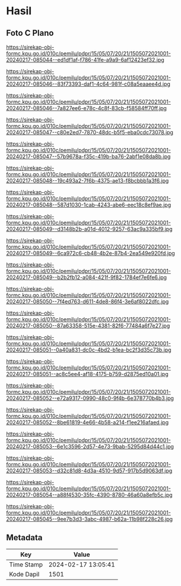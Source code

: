 # Hasil

## Foto C Plano

https://sirekap-obj-formc.kpu.go.id/010c/pemilu/pdpr/15/05/07/20/21/1505072021001-20240217-085044--ed1df1af-f786-41fe-a9a9-6af12423ef32.jpg

https://sirekap-obj-formc.kpu.go.id/010c/pemilu/pdpr/15/05/07/20/21/1505072021001-20240217-085046--83f73393-daf1-4c64-981f-c08a5eaaee4d.jpg

https://sirekap-obj-formc.kpu.go.id/010c/pemilu/pdpr/15/05/07/20/21/1505072021001-20240217-085046--7a827ee6-e78c-4c8f-83cb-f58584ff70ff.jpg

https://sirekap-obj-formc.kpu.go.id/010c/pemilu/pdpr/15/05/07/20/21/1505072021001-20240217-085047--c80e2ed7-7870-48dc-b5f5-eba0cdc73078.jpg

https://sirekap-obj-formc.kpu.go.id/010c/pemilu/pdpr/15/05/07/20/21/1505072021001-20240217-085047--57b9678a-f35c-419b-ba76-2abf1e08da8b.jpg

https://sirekap-obj-formc.kpu.go.id/010c/pemilu/pdpr/15/05/07/20/21/1505072021001-20240217-085048--19c493a2-7f6b-4375-ae13-f8bcbbb1a3f6.jpg

https://sirekap-obj-formc.kpu.go.id/010c/pemilu/pdpr/15/05/07/20/21/1505072021001-20240217-085048--587d1030-1cab-4243-abe6-eec18c8ef9ae.jpg

https://sirekap-obj-formc.kpu.go.id/010c/pemilu/pdpr/15/05/07/20/21/1505072021001-20240217-085049--d3148b2b-a01d-4012-9257-63ac9a335bf9.jpg

https://sirekap-obj-formc.kpu.go.id/010c/pemilu/pdpr/15/05/07/20/21/1505072021001-20240217-085049--6ca972c6-cb48-4b2e-87b4-2ea549e920fd.jpg

https://sirekap-obj-formc.kpu.go.id/010c/pemilu/pdpr/15/05/07/20/21/1505072021001-20240217-085049--b2b2fb12-a084-421f-9f82-1784ef7e6fe6.jpg

https://sirekap-obj-formc.kpu.go.id/010c/pemilu/pdpr/15/05/07/20/21/1505072021001-20240217-085050--7f4ed763-d611-4de8-86f4-3e6af8022dfc.jpg

https://sirekap-obj-formc.kpu.go.id/010c/pemilu/pdpr/15/05/07/20/21/1505072021001-20240217-085050--87a63358-515e-4381-82f6-77484a6f7e27.jpg

https://sirekap-obj-formc.kpu.go.id/010c/pemilu/pdpr/15/05/07/20/21/1505072021001-20240217-085051--0a40a831-dc0c-4bd2-b1ea-bc2f3d35c73b.jpg

https://sirekap-obj-formc.kpu.go.id/010c/pemilu/pdpr/15/05/07/20/21/1505072021001-20240217-085051--ac8c5ee4-af18-4175-b759-d2875ed10a01.jpg

https://sirekap-obj-formc.kpu.go.id/010c/pemilu/pdpr/15/05/07/20/21/1505072021001-20240217-085052--e72a9317-0990-48c0-9f4b-6e378770b4b3.jpg

https://sirekap-obj-formc.kpu.go.id/010c/pemilu/pdpr/15/05/07/20/21/1505072021001-20240217-085052--8be61819-4e66-4b58-a214-f1ee216afaed.jpg

https://sirekap-obj-formc.kpu.go.id/010c/pemilu/pdpr/15/05/07/20/21/1505072021001-20240217-085053--6e1c3596-2d57-4e73-9bab-5295d84d44c1.jpg

https://sirekap-obj-formc.kpu.go.id/010c/pemilu/pdpr/15/05/07/20/21/1505072021001-20240217-085053--d32c81d8-4d3a-4510-9d57-917b5d9063df.jpg

https://sirekap-obj-formc.kpu.go.id/010c/pemilu/pdpr/15/05/07/20/21/1505072021001-20240217-085054--a88f4530-35fc-4390-8780-46a60a8efb5c.jpg

https://sirekap-obj-formc.kpu.go.id/010c/pemilu/pdpr/15/05/07/20/21/1505072021001-20240217-085045--9ee7b3d3-3abc-4987-b62a-11b98f228c26.jpg


## Metadata

| Key        | Value               |
| ---------- | ------------------- |
| Time Stamp | 2024-02-17 13:05:41 |
| Kode Dapil | 1501                |



